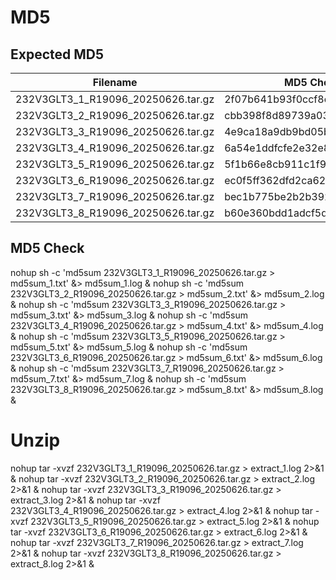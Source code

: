 # MD5
## Expected MD5

| Filename                                 | MD5 Checksum                             |
|------------------------------------------|------------------------------------------|
| 232V3GLT3_1_R19096_20250626.tar.gz       | 2f07b641b93f0ccf8c2e3aed55b4ab63         |
| 232V3GLT3_2_R19096_20250626.tar.gz       | cbb398f8d89739a0322428f6d02bb87d         |
| 232V3GLT3_3_R19096_20250626.tar.gz       | 4e9ca18a9db9bd05ba95fb4dabbb69b0         |
| 232V3GLT3_4_R19096_20250626.tar.gz       | 6a54e1ddfcfe2e32e86c3d60ec982569         |
| 232V3GLT3_5_R19096_20250626.tar.gz       | 5f1b66e8cb911c1f9fc84968e0a76e24         |
| 232V3GLT3_6_R19096_20250626.tar.gz       | ec0f5ff362dfd2ca62eff2efba6e3c8c         |
| 232V3GLT3_7_R19096_20250626.tar.gz       | bec1b775be2b2b3921fbf41f03187581         |
| 232V3GLT3_8_R19096_20250626.tar.gz       | b60e360bdd1adcf5df30c8f8ca16e864         |


## MD5 Check

nohup sh -c 'md5sum 232V3GLT3_1_R19096_20250626.tar.gz > md5sum_1.txt' &> md5sum_1.log &
nohup sh -c 'md5sum 232V3GLT3_2_R19096_20250626.tar.gz > md5sum_2.txt' &> md5sum_2.log &
nohup sh -c 'md5sum 232V3GLT3_3_R19096_20250626.tar.gz > md5sum_3.txt' &> md5sum_3.log &
nohup sh -c 'md5sum 232V3GLT3_4_R19096_20250626.tar.gz > md5sum_4.txt' &> md5sum_4.log &
nohup sh -c 'md5sum 232V3GLT3_5_R19096_20250626.tar.gz > md5sum_5.txt' &> md5sum_5.log &
nohup sh -c 'md5sum 232V3GLT3_6_R19096_20250626.tar.gz > md5sum_6.txt' &> md5sum_6.log &
nohup sh -c 'md5sum 232V3GLT3_7_R19096_20250626.tar.gz > md5sum_7.txt' &> md5sum_7.log &
nohup sh -c 'md5sum 232V3GLT3_8_R19096_20250626.tar.gz > md5sum_8.txt' &> md5sum_8.log &

# Unzip

nohup tar -xvzf 232V3GLT3_1_R19096_20250626.tar.gz > extract_1.log 2>&1 &
nohup tar -xvzf 232V3GLT3_2_R19096_20250626.tar.gz > extract_2.log 2>&1 &
nohup tar -xvzf 232V3GLT3_3_R19096_20250626.tar.gz > extract_3.log 2>&1 &
nohup tar -xvzf 232V3GLT3_4_R19096_20250626.tar.gz > extract_4.log 2>&1 &
nohup tar -xvzf 232V3GLT3_5_R19096_20250626.tar.gz > extract_5.log 2>&1 &
nohup tar -xvzf 232V3GLT3_6_R19096_20250626.tar.gz > extract_6.log 2>&1 &
nohup tar -xvzf 232V3GLT3_7_R19096_20250626.tar.gz > extract_7.log 2>&1 &
nohup tar -xvzf 232V3GLT3_8_R19096_20250626.tar.gz > extract_8.log 2>&1 &